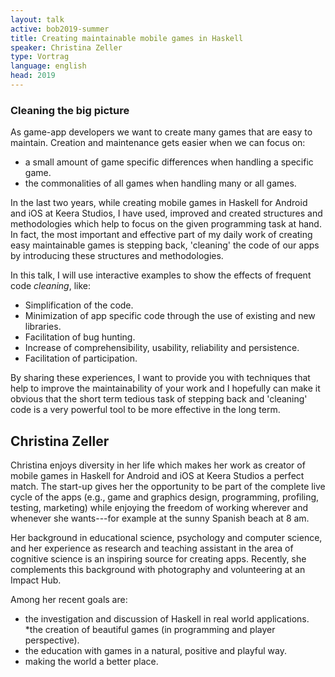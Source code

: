 ```yaml
---
layout: talk
active: bob2019-summer
title: Creating maintainable mobile games in Haskell
speaker: Christina Zeller
type: Vortrag
language: english
head: 2019
---
```


### Cleaning the big picture
As game-app developers we want to create many games that are easy to maintain.
Creation and maintenance gets easier when we can focus on:

* a small amount of game specific differences when handling a specific game.
* the commonalities of all games when handling many or all games.

In the last two years, while creating mobile games in Haskell for Android and
iOS at Keera Studios, I have used, improved and created structures and
methodologies which help to focus on the given programming task at hand. In
fact, the most important and effective part of my daily work of creating easy
maintainable games is stepping back, 'cleaning' the code of our apps by
introducing these structures and methodologies.

In this talk, I will use interactive examples to show the effects of frequent
code *cleaning*, like:

* Simplification of the code.
* Minimization of app specific code through the use of existing and new libraries.
* Facilitation of bug hunting.
* Increase of comprehensibility, usability, reliability and persistence.
* Facilitation of participation.

By sharing these experiences, I want to provide you with techniques
that help to improve the maintainability of your work and I hopefully
can make it obvious that the short term tedious task of stepping back
and 'cleaning' code is a very powerful tool to be more effective in
the long term.

## Christina Zeller

Christina enjoys diversity in her life which makes her work as creator of
mobile games in Haskell for Android and iOS at Keera Studios a perfect match.
The start-up gives her the opportunity to be part of the complete live cycle of
the apps (e.g., game and graphics design, programming, profiling, testing,
marketing) while enjoying the freedom of working wherever and whenever she
wants---for example at the sunny Spanish beach at 8 am.

Her background in educational science, psychology and computer science, and her
experience as research and teaching assistant in the area of cognitive science
is an inspiring source for creating apps. Recently, she complements this
background with photography and volunteering at an Impact Hub.

Among her recent goals are:

* the investigation and discussion of Haskell in real world applications.
*the creation of beautiful games (in programming and player perspective).
* the education with games in a natural, positive and playful way.
* making the world a better place.

